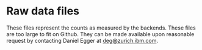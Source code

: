 # Raw data files

These files represent the counts as measured by the backends.
These files are too large to fit on Github. 
They can be made available upon reasonable request by contacting Daniel Egger at deg@zurich.ibm.com.